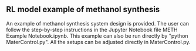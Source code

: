 ## RL model example of methanol synthesis
An example of methanol synthesis system design is provided. The user can follow the step-by-step instructions in the Jupyter Notebook file METH Example Notebook.ipynb. This example can also be run directly by "python MaterControl.py". All the setups can be adjusted directly in MaterControl.py.
